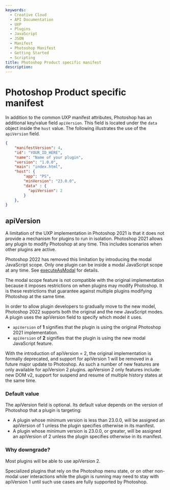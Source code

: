 ```yaml
---
keywords:
  - Creative Cloud
  - API Documentation
  - UXP
  - Plugins
  - JavaScript
  - JSON
  - Manifest
  - Photoshop Manifest
  - Getting Started
  - Scripting
title: Photoshop Product specific manifest
description:
---
```


# Photoshop Product specific manifest

In addition to the common UXP manifest attributes, Photoshop has an additional key/value field `apiVersion`. This field is located under the `data` object inside the `host` value.
The following illustrates the use of the `apiVersion` field.

```json
{
    "manifestVersion": 4,
    "id": "YOUR_ID_HERE",
    "name": "Name of your plugin",
    "version": "1.0.0",
    "main": "index.html",
    "host": {
        "app": "PS",
        "minVersion": "23.0.0",
        "data" : {
          "apiVersion": 2
        }
    },
}
```

## apiVersion
A limitation of the UXP implementation in Photoshop 2021 is that it does not provide a mechanism for plugins to run in isolation. Photoshop 2021 allows any plugin to modify Photoshop at any time. This includes scenarios when other plugins are active.

Photoshop 2022 has removed this limitation by introducing the modal JavaScript scope. Only one plugin can be inside a modal JavaScript scope at any time. See [executeAsModal](../../../../../ps_reference/media/executeasmodal/) for details.

The modal scope feature is not compatible with the original implementation because it imposes restrictions on when plugins may modify Photoshop.
It is these restrictions that guarantee against multiple plugins modifying Photoshop at the same time.

In order to allow plugin developers to gradually move to the new model, Photoshop 2022 supports both the original and the new JavaScript modes. A plugin uses the apiVersion field to specify which model it uses.
* `apiVersion` of **1** signifies that the plugin is using the original Photoshop 2021 implementation.
* `apiVersion` of **2** signifies that the plugin is using the new modal JavaScript feature.

With the introduction of apiVersion = 2, the original implementation is formally deprecated, and support for apiVersion 1 will be removed in a future major update to Photoshop. As such a number of new features are only available for apiVersion 2 plugins. apiVersion 2 only features include: new DOM v2, support for suspend and resume of multiple history states at the same time.

### Default value

The apiVersion field is optional. Its default value depends on the version of Photoshop that a plugin is targeting:
* A plugin whose minimum version is less than 23.0.0, will be assigned an apiVersion of 1 unless the plugin specifies otherwise in its manifest.
* A plugin whose minimum version is 23.0.0, or greater, will be assigned an apiVersion of 2 unless the plugin specifies otherwise in its manifest.

### Why downgrade?

Most plugins will be able to use apiVersion 2.

Specialized plugins that rely on the Photoshop menu state, or on other non-modal user interactions while the plugin is running may need to stay with apiVersion 1 until such use cases are fully supported by Photoshop.
